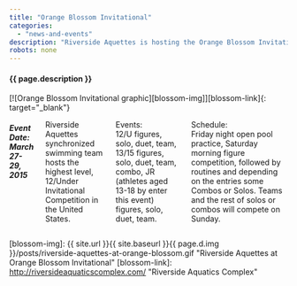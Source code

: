 ```yaml
---
title: "Orange Blossom Invitational"
categories: 
  - "news-and-events"
description: "Riverside Aquettes is hosting the Orange Blossom Invitational"
robots: none
---
```


#### {{ page.description }}

<div class="small-12 large-5 columns" data-equalizer-watch>
[![Orange Blossom Invitational graphic][blossom-img]][blossom-link]{: target="_blank"} 
</div>
<div class="small-12 large-7 columns" data-equalizer-watch>

##### Event Date: March 27-29, 2015  

Riverside Aquettes synchronized swimming team hosts the highest level, 12/Under Invitational Competition in the United States.  

Events:  
12/U figures, solo, duet, team, 13/15 figures, solo, duet, team, combo, JR (athletes aged 13-18 by enter this event) figures, solo, duet, team.

Schedule:  
Friday night open pool practice, Saturday morning figure competition, followed by routines and depending on the entries some Combos or Solos. Teams and the rest of solos or combos will compete on Sunday.  
</div>

[blossom-img]: {{ site.url }}{{ site.baseurl }}{{ page.d.img }}/posts/riverside-aquettes-at-orange-blossom.gif "Riverside Aquettes at Orange Blossom Invitational"
[blossom-link]: http://riversideaquaticscomplex.com/ "Riverside Aquatics Complex"
